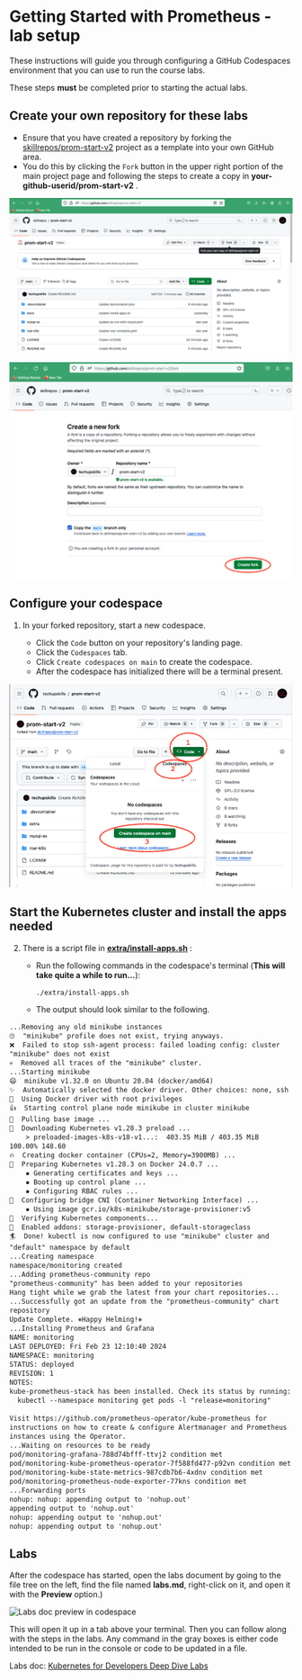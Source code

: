 # Getting Started with Prometheus - lab setup

These instructions will guide you through configuring a GitHub Codespaces environment that you can use to run the course labs.

These steps **must** be completed prior to starting the actual labs.

## Create your own repository for these labs

- Ensure that you have created a repository by forking the [skillrepos/prom-start-v2](https://github.com/skillrepos/prom-start-v2) project as a template into your own GitHub area.
- You do this by clicking the `Fork` button in the upper right portion of the main project page and following the steps to create a copy in **your-github-userid/prom-start-v2** .

![Forking repository](./images/promstart1.png?raw=true "Forking the repository")

![Forking repository](./images/promstart2.png?raw=true "Forking the repository")

## Configure your codespace

1. In your forked repository, start a new codespace.

    - Click the `Code` button on your repository's landing page.
    - Click the `Codespaces` tab.
    - Click `Create codespaces on main` to create the codespace.
    - After the codespace has initialized there will be a terminal present.

![Starting codespace](./images/promstart3.png?raw=true "Starting your codespace")


## Start the Kubernetes cluster and install the apps needed
2. There is a script file in [**extra/install-apps.sh**](./roar-k8s/install-apps.sh) :

    - Run the following commands in the codespace's terminal (**This will take quite a while to run...**):

      ```
      ./extra/install-apps.sh
      ```

    - The output should look similar to the following.

```console
...Removing any old minikube instances
🙄  "minikube" profile does not exist, trying anyways.
❌  Failed to stop ssh-agent process: failed loading config: cluster "minikube" does not exist
💀  Removed all traces of the "minikube" cluster.
...Starting minikube
😄  minikube v1.32.0 on Ubuntu 20.04 (docker/amd64)
✨  Automatically selected the docker driver. Other choices: none, ssh
📌  Using Docker driver with root privileges
👍  Starting control plane node minikube in cluster minikube
🚜  Pulling base image ...
💾  Downloading Kubernetes v1.28.3 preload ...
    > preloaded-images-k8s-v18-v1...:  403.35 MiB / 403.35 MiB  100.00% 148.60 
🔥  Creating docker container (CPUs=2, Memory=3900MB) ...
🐳  Preparing Kubernetes v1.28.3 on Docker 24.0.7 ...
    ▪ Generating certificates and keys ...
    ▪ Booting up control plane ...
    ▪ Configuring RBAC rules ...
🔗  Configuring bridge CNI (Container Networking Interface) ...
    ▪ Using image gcr.io/k8s-minikube/storage-provisioner:v5
🔎  Verifying Kubernetes components...
🌟  Enabled addons: storage-provisioner, default-storageclass
🏄  Done! kubectl is now configured to use "minikube" cluster and "default" namespace by default
...Creating namespace
namespace/monitoring created
...Adding prometheus-community repo
"prometheus-community" has been added to your repositories
Hang tight while we grab the latest from your chart repositories...
...Successfully got an update from the "prometheus-community" chart repository
Update Complete. ⎈Happy Helming!⎈
...Installing Prometheus and Grafana
NAME: monitoring
LAST DEPLOYED: Fri Feb 23 12:10:40 2024
NAMESPACE: monitoring
STATUS: deployed
REVISION: 1
NOTES:
kube-prometheus-stack has been installed. Check its status by running:
  kubectl --namespace monitoring get pods -l "release=monitoring"

Visit https://github.com/prometheus-operator/kube-prometheus for instructions on how to create & configure Alertmanager and Prometheus instances using the Operator.
...Waiting on resources to be ready
pod/monitoring-grafana-788d74bfff-ttvj2 condition met
pod/monitoring-kube-prometheus-operator-7f588fd477-p92vn condition met
pod/monitoring-kube-state-metrics-987cdb7b6-4xdnv condition met
pod/monitoring-prometheus-node-exporter-77kns condition met
...Forwarding ports
nohup: nohup: appending output to 'nohup.out'
appending output to 'nohup.out'
nohup: appending output to 'nohup.out'
nohup: appending output to 'nohup.out'
```

## Labs

After the codespace has started, open the labs document by going to the file tree on the left, find the file named **labs.md**, right-click on it, and open it with the **Preview** option.)

![Labs doc preview in codespace](./images/promstart4.png?raw=true "Labs doc preview in codespace")

This will open it up in a tab above your terminal. Then you can follow along with the steps in the labs. 
Any command in the gray boxes is either code intended to be run in the console or code to be updated in a file.

Labs doc: [Kubernetes for Developers Deep Dive Labs](labs.md)
